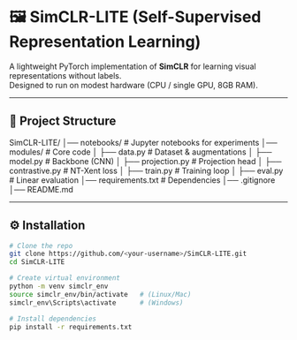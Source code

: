 # 🖼️ SimCLR-LITE (Self-Supervised Representation Learning)

A lightweight PyTorch implementation of **SimCLR** for learning visual representations without labels.  
Designed to run on modest hardware (CPU / single GPU, 8GB RAM).

---

## 📂 Project Structure
SimCLR-LITE/
│── notebooks/ # Jupyter notebooks for experiments
│── modules/ # Core code
│ ├── data.py # Dataset & augmentations
│ ├── model.py # Backbone (CNN)
│ ├── projection.py # Projection head
│ ├── contrastive.py # NT-Xent loss
│ ├── train.py # Training loop
│ ├── eval.py # Linear evaluation
│── requirements.txt # Dependencies
│── .gitignore
│── README.md


---

## ⚙️ Installation

```bash
# Clone the repo
git clone https://github.com/<your-username>/SimCLR-LITE.git
cd SimCLR-LITE

# Create virtual environment
python -m venv simclr_env
source simclr_env/bin/activate   # (Linux/Mac)
simclr_env\Scripts\activate      # (Windows)

# Install dependencies
pip install -r requirements.txt
